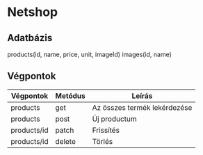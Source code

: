 # Netshop

## Adatbázis

products(id, name, price, unit, imageId)
images(id, name)

## Végpontok

| Végpontok | Metódus | Leírás |
|-----------|---------|------------------------------|
| products  | get     | Az összes termék lekérdezése |
| products  | post    | Új productum  |
| products/id | patch | Frissítés |
| products/id | delete | Törlés |
